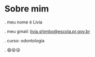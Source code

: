 # Sobre mim

. meu nome é Lívia

. meu gmail: livia.shimbo@escola.pr.gov.br

. curso: odontologia

. 😄😝😜
